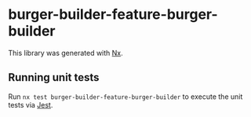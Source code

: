 # burger-builder-feature-burger-builder

This library was generated with [Nx](https://nx.dev).

## Running unit tests

Run `nx test burger-builder-feature-burger-builder` to execute the unit tests via [Jest](https://jestjs.io).
